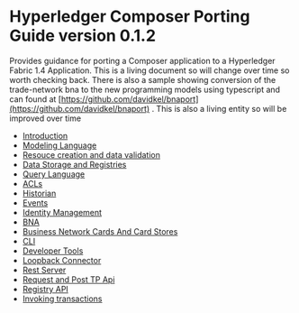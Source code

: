 # Hyperledger Composer Porting Guide version 0.1.2

Provides guidance for porting a Composer application to a Hyperledger Fabric 1.4 Application.
This is a living document so will change over time so worth checking back.
There is also a sample showing conversion of the trade-network bna to the new programming models using typescript and can found at [https://github.com/davidkel/bnaport](https://github.com/davidkel/bnaport) . This is also a living entity so will be improved over time


- [Introduction](./introduction.md)
- [Modeling Language](./modeling.md)
- [Resouce creation and data validation](./modelmanagement.md)
- [Data Storage and Registries](./datastorage.md)
- [Query Language](./querylang.md)
- [ACLs](./acls.md)
- [Historian](./historian.md)
- [Events](./events.md)
- [Identity Management](./identity.md)
- [BNA](./packaging.md)
- [Business Network Cards And Card Stores](./cards.md)
- [CLI](./cli.md)
- [Developer Tools](./tooling.md)
- [Loopback Connector](./loopbackconnector.md)
- [Rest Server](./restserver.md)
- [Request and Post TP Api](./requestandpost.md)
- [Registry API](./registryapi.md)
- [Invoking transactions](./client.md)

